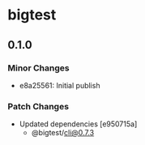 # bigtest

## 0.1.0
### Minor Changes

- e8a25561: Initial publish

### Patch Changes

- Updated dependencies [e950715a]
  - @bigtest/cli@0.7.3
